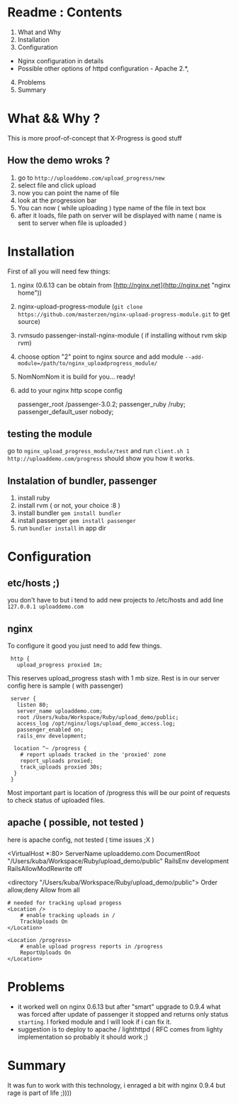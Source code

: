 # Readme : Contents
1. What and Why 
2. Installation
3. Configuration
 * Nginx configuration in details
 * Possible other options of httpd configuration - Apache 2.*,
4. Problems
5. Summary  

# What && Why ?
 This is more proof-of-concept that X-Progress is good stuff  
## How the demo wroks ?

1. go to `http://uploaddemo.com/upload_progress/new`
2. select file and click upload
3. now you can point the name of file
4. look at the progression bar
5. You can now ( while uploading ) type name of the file in text box
6. after it loads, file path on server will be displayed with name ( name is sent to server when file is uploaded )
 
# Installation
  First of all you will need few things:
  
1. nginx (0.6.13 can be obtain from [http://nginx.net](http://nginx.net "nginx home"))
2. nginx-upload-progress-module (`git clone https://github.com/masterzen/nginx-upload-progress-module.git` to get source)
3. rvmsudo passenger-install-nginx-module ( if installing without rvm skip rvm)
4. choose option "2" point to nginx source and add module `--add-module=/path/to/nginx_uploadprogress_module/`
5. NomNomNom it is build for you... ready!   
6. add to your nginx http scope config 

    passenger_root <path to passenger>/passenger-3.0.2;
    passenger_ruby <path to ruby>/ruby;
    passenger_default_user nobody;
 

## testing the module
go to `nginx_upload_progress_module/test` and run `client.sh 1 http://uploaddemo.com/progress` should show you how it works. 

## Instalation of bundler, passenger  

1. install ruby
2. install rvm ( or not, your choice :8 )
3. install bundler `gem install bundler`
4. install passenger `gem install passenger` 
5. run `bundler install` in app dir
  
# Configuration 

## etc/hosts ;)

you don't have to but i tend to add new projects to /etc/hosts and add line `127.0.0.1 uploaddemo.com`

## nginx        

To configure it good you just need to add few things.

     http { 
       upload_progress proxied 1m;
       
This reserves upload_progress stash with 1 mb size. 
Rest is in our server config here is sample ( with passenger)

     server {
       listen 80;
       server_name uploaddemo.com;
       root /Users/kuba/Workspace/Ruby/upload_demo/public;
       access_log /opt/nginx/logs/upload_demo_access.log;
       passenger_enabled on;
       rails_env development;     

      location ^~ /progress {
        # report uploads tracked in the 'proxied' zone 
        report_uploads proxied;
        track_uploads proxied 30s;
      }
     }

Most important part is location of /progress this will be our point of requests to check status of uploaded files.


## apache ( possible, not tested )

here is apache config, not tested ( time issues ;X )

<VirtualHost *:80>
  ServerName uploaddemo.com
  DocumentRoot "/Users/kuba/Workspace/Ruby/upload_demo/public"
  RailsEnv development
  RailsAllowModRewrite off

  <directory "/Users/kuba/Workspace/Ruby/upload_demo/public">
    Order allow,deny
    Allow from all
  </directory>


    # needed for tracking upload progess
    <Location />
        # enable tracking uploads in /
        TrackUploads On
    </Location>

    <Location /progress>
        # enable upload progress reports in /progress
        ReportUploads On
    </Location>
</VirtualHost>

# Problems
* it worked well on nginx 0.6.13 but after "smart" upgrade to 0.9.4 what was forced after update of passenger it stopped and returns only status `starting`. I forked module and I will look if i can fix it. 
* suggestion is to deploy to apache / lighthttpd ( RFC comes from lighty implementation so probably it should work ;) 

# Summary
It was fun to work with this technology, i enraged a bit with nginx 0.9.4 but rage is part of life ;))))
